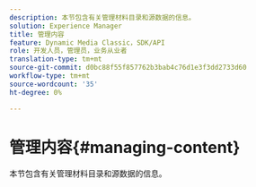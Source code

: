 ```yaml
---
description: 本节包含有关管理材料目录和源数据的信息。
solution: Experience Manager
title: 管理内容
feature: Dynamic Media Classic，SDK/API
role: 开发人员，管理员，业务从业者
translation-type: tm+mt
source-git-commit: d0bc88f55f857762b3bab4c76d1e3f3dd2733d60
workflow-type: tm+mt
source-wordcount: '35'
ht-degree: 0%

---
```



# 管理内容{#managing-content}

本节包含有关管理材料目录和源数据的信息。

